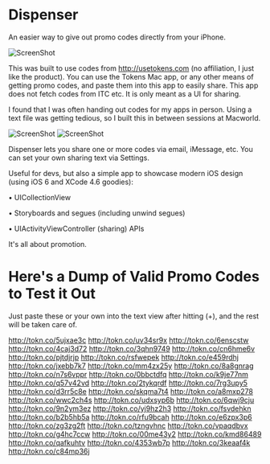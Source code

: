 Dispenser
=========

An easier way to give out promo codes directly from your iPhone.

![ScreenShot](https://raw.github.com/alariccole/Dispenser/master/Icon-72@2x.png)

This was built to use codes from http://usetokens.com (no affiliation, I just like the product). You can use the Tokens Mac app, or any other means of getting promo codes, and paste them into this app to easily share. This app does not fetch codes from ITC etc. It is only meant as a UI for sharing.

I found that I was often handing out codes for my apps in person. Using a text file was getting tedious, so I built this in between sessions at Macworld.

![ScreenShot](https://raw.github.com/alariccole/Dispenser/master/screenshots/1.png) ![ScreenShot](https://raw.github.com/alariccole/Dispenser/master/screenshots/2.png)

Dispenser lets you share one or more codes via email, iMessage, etc. You can set your own sharing text via Settings.


Useful for devs, but also a simple app to showcase modern iOS design (using iOS 6 and XCode 4.6 goodies):

• UICollectionView

• Storyboards and segues (including unwind segues)

• UIActivityViewController (sharing) APIs




It's all about promotion.



Here's a Dump of Valid Promo Codes to Test it Out
=========
Just paste these or your own into the text view after hitting (+), and the rest will be taken care of.

http://tokn.co/5ujxae3c
http://tokn.co/uv34sr9x
http://tokn.co/6enscstw
http://tokn.co/4caj3d72
http://tokn.co/3qhn9749
http://tokn.co/cn6hme6v
http://tokn.co/pjtdjrjp
http://tokn.co/rsfwepek
http://tokn.co/e459rdhj
http://tokn.co/jxebb7k7
http://tokn.co/mm4zx25y
http://tokn.co/8a8gnrag
http://tokn.co/n7s6vppr
http://tokn.co/0bbctdfq
http://tokn.co/k9je77nm
http://tokn.co/q57v42vd
http://tokn.co/2tykqrdf
http://tokn.co/7rg3upy5
http://tokn.co/d3rr5c8e
http://tokn.co/skqma7t4
http://tokn.co/a8mxp278
http://tokn.co/wwc2ch4s
http://tokn.co/udxsyp6b
http://tokn.co/6qwj9cju
http://tokn.co/9n2ym3ez
http://tokn.co/yj9hz2h3
http://tokn.co/fsvdehkn
http://tokn.co/b2b5hb5a
http://tokn.co/rfu9bcah
http://tokn.co/e6zpx3p6
http://tokn.co/zg3zg2ft
http://tokn.co/tzngvhnc
http://tokn.co/vpaqdbvx
http://tokn.co/g4hc7ccw
http://tokn.co/00me43y2
http://tokn.co/kmd86489
http://tokn.co/qafkuhtv
http://tokn.co/4353wb7p
http://tokn.co/3keaaf4k
http://tokn.co/c84mp36j
